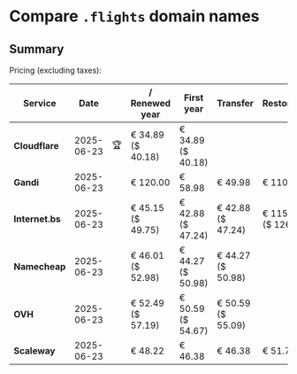 # Compare `.flights` domain names

## Summary

Pricing (excluding taxes):

| Service | Date |  | / Renewed year | First year | Transfer | Restoration |
|--|--|--|--|--|--|--|
| **Cloudflare** | 2025-06-23 | 🏆 | € 34.89<br>($ 40.18) | € 34.89<br>($ 40.18) |  |  |
| **Gandi** | 2025-06-23 |  | € 120.00 | € 58.98 | € 49.98 | € 110.84 |
| **Internet.bs** | 2025-06-23 |  | € 45.15<br>($ 49.75) | € 42.88<br>($ 47.24) | € 42.88<br>($ 47.24) | € 115.25<br>($ 126.95) |
| **Namecheap** | 2025-06-23 |  | € 46.01<br>($ 52.98) | € 44.27<br>($ 50.98) | € 44.27<br>($ 50.98) |  |
| **OVH** | 2025-06-23 |  | € 52.49<br>($ 57.19) | € 50.59<br>($ 54.67) | € 50.59<br>($ 55.09) |  |
| **Scaleway** | 2025-06-23 |  | € 48.22 | € 46.38 | € 46.38 | € 51.74 |
